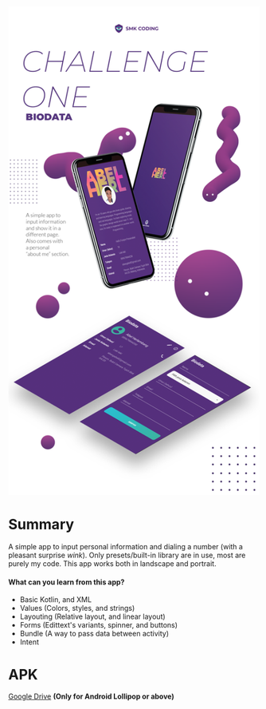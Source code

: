 ![screenshots](https://github.com/abelherl/smkc-bio/blob/master/git1.png?raw=true)

# Summary
A simple app to input personal information and dialing a number (with a pleasant surprise *wink*). Only presets/built-in library are in use, most are purely my code. This app works both in landscape and portrait.

#### What can you learn from this app?
  * Basic Kotlin, and XML
  * Values (Colors, styles, and strings)
  * Layouting (Relative layout, and linear layout)
  * Forms (Edittext's variants, spinner, and buttons)
  * Bundle (A way to pass data between activity)
  * Intent

# APK

[Google Drive](https://drive.google.com/file/d/1xxbVPXqttWq0aniynJ8Mk7fMoyYgxGOA/view?usp=sharing) **(Only for Android Lollipop or above)**
